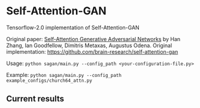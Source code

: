 # Self-Attention-GAN
Tensorflow-2.0 implementation of Self-Attention-GAN

Original paper: [Self-Attention Generative Adversarial Networks](https://arxiv.org/abs/1805.08318) by Han Zhang, Ian Goodfellow, Dimitris Metaxas, Augustus Odena.
Original implementation: https://github.com/brain-research/self-attention-gan

Usage:
`python sagan/main.py --config_path <your-configuration-file.py>`

Example:
`python sagan/main.py --config_path example_configs/church64_attn.py`

## Current results

